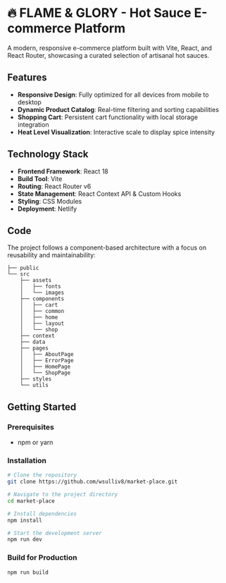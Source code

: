 # 🔥 FLAME & GLORY - Hot Sauce E-commerce Platform

A modern, responsive e-commerce platform built with Vite, React, and React Router, showcasing a curated selection of artisanal hot sauces.

## Features

- **Responsive Design**: Fully optimized for all devices from mobile to desktop
- **Dynamic Product Catalog**: Real-time filtering and sorting capabilities
- **Shopping Cart**: Persistent cart functionality with local storage integration
- **Heat Level Visualization**: Interactive scale to display spice intensity

## Technology Stack

- **Frontend Framework**: React 18
- **Build Tool**: Vite
- **Routing**: React Router v6
- **State Management**: React Context API & Custom Hooks
- **Styling**: CSS Modules
- **Deployment**: Netlify

## Code

The project follows a component-based architecture with a focus on reusability and maintainability:

```
├── public
└── src
    ├── assets
    │   ├── fonts
    │   └── images
    ├── components
    │   ├── cart
    │   ├── common
    │   ├── home
    │   ├── layout
    │   └── shop
    ├── context
    ├── data
    ├── pages
    │   ├── AboutPage
    │   ├── ErrorPage
    │   ├── HomePage
    │   └── ShopPage
    ├── styles
    └── utils
```

## Getting Started

### Prerequisites

- npm or yarn

### Installation

```bash
# Clone the repository
git clone https://github.com/wsulliv8/market-place.git

# Navigate to the project directory
cd market-place

# Install dependencies
npm install

# Start the development server
npm run dev
```

### Build for Production

```bash
npm run build
```
